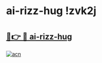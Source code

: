 # ai-rizz-hug !zvk2j

# <h2><a href="https://t6lnnk.esa.edu.pl?title=ai-rizz-hug&ref=zvk2j">🔗👉 🔴 ai-rizz-hug</a></h2>

[![acn](https://github.com/user-attachments/assets/0f9c940e-d8b0-45ae-aac7-cd30a18b3e1c)](https://t6lnnk.esa.edu.pl?title=ai-rizz-hug&ref=zvk2j)

